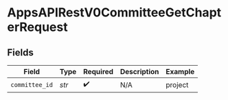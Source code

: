 # AppsAPIRestV0CommitteeGetChapterRequest


## Fields

| Field              | Type               | Required           | Description        | Example            |
| ------------------ | ------------------ | ------------------ | ------------------ | ------------------ |
| `committee_id`     | *str*              | :heavy_check_mark: | N/A                | project            |